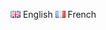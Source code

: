 [![English](docs/assets/images/en.png)](en/index.html) English
[![Français](docs/assets/images/fr.png)](fr/index.html) French
